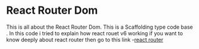 # React Router Dom

This is all about the React Router Dom. This is a Scaffolding type code base . In this code i tried to explain how react rouet v6 working
if you want to know deeply about react router then go to this link -[react router](https://reactrouter.com/en/main)

